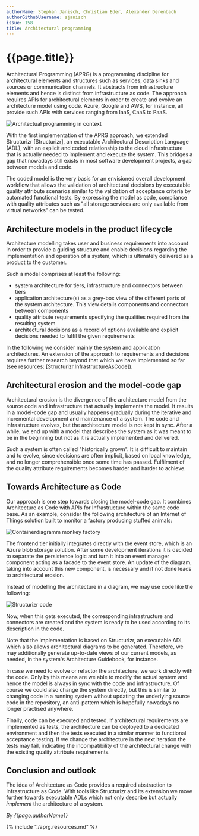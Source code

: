 ```yaml
---
authorName: Stephan Janisch, Christian Eder, Alexander Derenbach
authorGithubUsername: sjanisch
issue: 158
title: Architectural programming
---
```

# {{page.title}}

Architectural Programming (APRG) is a programming discipline for architectural elements and structures such as services, data sinks and sources or communication channels. It abstracts from infrastructure elements and hence is distinct from infrastructure as code. The approach requires APIs for architectural elements in order to create and evolve an architecture model using code. Azure, Google and AWS, for instance, all provide such APIs with services ranging from IaaS, CaaS to PaaS.

![Architectual programming in context](./aprg/aprg_context.png)


With the first implementation of the APRG approach, we extended Structurizr [Structurizr], an executable Architectural Description Language (ADL), with an explicit and coded relationship to the cloud infrastructure that is actually needed to implement and execute the system. This bridges a gap that nowadays still exists in most software development projects, a gap between models and code.

The coded model is the very basis for an envisioned overall development workflow that allows the validation of architectural decisions by executable quality attribute scenarios similar to the validation of acceptance criteria by automated functional tests. By expressing the model as code, compliance with quality attributes such as "all storage services are only available from virtual networks" can be tested.

## Architecture models in the product lifecycle
Architecture modelling takes user and business requirements into account in order to provide a guiding structure and enable decisions regarding the implementation and operation of a system, which is ultimately delivered as a product to the customer.

Such a model comprises at least the following:

- system architecture for tiers, infrastructure and connectors between tiers
- application architecture(s) as a grey-box view of the different parts of the system architecture. This view details components and connectors between components 
- quality attribute requirements specifying the qualities required from the resulting system
- architectural decisions as a record of options available and explicit decisions needed to fulfil the given requirements

In the following we consider mainly the system and application architectures. An extension of the approach to requirements and decisions requires further research beyond that which we have implemented so far (see resources: [Structurizr.InfrastructureAsCode]).

## Architectural erosion and the model-code gap
Architectural erosion is the divergence of the architecture model from the source code and infrastructure that actually implements the model. It results in a model-code gap and usually happens gradually during the iterative and incremental development and maintenance of a system. The code and infrastructure evolves, but the architecture model is not kept in sync. After a while, we end up with a model that describes the system as it was meant to be in the beginning but not as it is actually implemented and delivered. 

Such a system is often called "historically grown". It is difficult to maintain and to evolve, since decisions are often implicit, based on local knowledge, and no longer comprehensible once some time has passed. Fulfilment of the quality attribute requirements becomes harder and harder to achieve.

## Towards Architecture as Code 
Our approach is one step towards closing the model-code gap. It combines Architecture as Code with APIs for Infrastructure within the same code base. As an example, consider the following architecture of an Internet of Things solution built to monitor a factory producing stuffed animals:

![Containerdiagramm monkey factory](./aprg/container_diagramm_monkey.png)

The frontend tier initially integrates directly with the event store, which is an Azure blob storage solution. After some development iterations it is decided to separate the persistence logic and turn it into an event manager component acting as a facade to the event store. An update of the diagram, taking into account this new component, is necessary and if not done leads to architectural erosion. 

Instead of modelling the architecture in a diagram, we may use code like the following:

![Structurizr code](./aprg/code_archi_monkey.png)

Now, when this gets executed, the corresponding infrastructure and connectors are created and the system is ready to be used according to its description in the code.

Note that the implementation is based on Structurizr, an executable ADL which also allows architectural diagrams to be generated. Therefore, we may additionally generate up-to-date views of our current models, as needed, in the system's Architecture Guidebook, for instance.

In case we need to evolve or refactor the architecture, we work directly with the code. Only by this means are we able to modify the actual system and hence the model is always in sync with the code and infrastructure. Of course we could also change the system directly, but this is similar to changing code in a running system without updating the underlying source code in the repository, an anti-pattern which is hopefully nowadays no longer practised anywhere. 

Finally, code can be executed and tested. If architectural requirements are implemented as tests, the architecture can be deployed to a dedicated environment and then the tests executed in a similar manner to functional acceptance testing. If we change the architecture in the next iteration the tests may fail, indicating the incompatibility of the architectural change with the existing quality attribute requirements.

## Conclusion and outlook

The idea of Architecture as Code provides a required abstraction to Infrastructure as Code. With tools like Structurizr and its extension we move further towards executable ADLs which not only describe but actually *implement* the architecture of a system.

*By {{page.authorName}}*

{% include "./aprg.resources.md" %}
